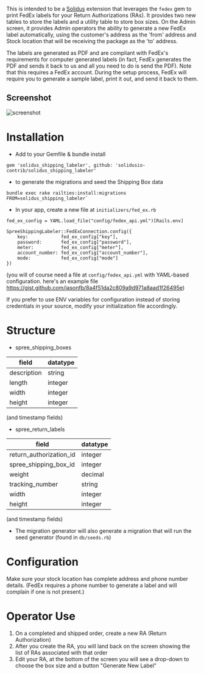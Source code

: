 This is intended to be a [Solidus](https://github.com/solidusio/solidus) extension that leverages the `fedex` gem to print FedEx labels for your Return Authorizations (RAs). It provides two new tables to store the labels and a utility table to store box sizes. On the Admin screen, it provides Admin operators the ability to generate a new FedEx label automatically, using the customer's address as the 'from' address and Stock location that will be receiving the package as the 'to' address. 

The labels are generated as PDF and are compliant with FedEx's requirements for computer generated labels (in fact, FedEx generates the PDF and sends it back to us and all you need to do is send the PDF). Note that this requires a FedEx account. During the setup process, FedEx will require you to generate a sample label, print it out, and send it back to them. 


## Screenshot
![screenshot](http://i.imgur.com/tj7EqUP.png)

# Installation
* Add to your Gemfile & bundle install
```
gem 'solidus_shipping_labeler', github: 'solidusio-contrib/solidus_shipping_labeler'
```

* to generate the migrations and seed the Shipping Box data
```
bundle exec rake railties:install:migrations FROM=solidus_shipping_labeler` 
```

* In your app, create a new file at ```initializers/fed_ex.rb```

```
fed_ex_config = YAML.load_file("config/fedex_api.yml")[Rails.env]

SpreeShippingLabeler::FedExConnection.config({
    key:            fed_ex_config["key"],
    password:       fed_ex_config["password"],
    meter:          fed_ex_config["meter"],
    account_number: fed_ex_config["account_number"],
    mode:           fed_ex_config["mode"]
})

```

(you will of course need a file at ```config/fedex_api.yml``` with YAML-based configuration. here's an example file https://gist.github.com/jasonfb/8a4f51da2c809a9d971a8aad1f26495e)

If you prefer to use ENV variables for configuration instead of storing credentials in your source, modify your initialization file accordingly. 



# Structure

* spree_shipping_boxes

| field	      | datatype  |
|-------------|-----------|
| description | string  |
| length      | integer |
| width       | integer |
| height      | integer |

(and timestamp fields)

* spree_return_labels

| field	      | datatype  |
|-------------|-----------|
| return_authorization_id      | integer  |
| spree_shipping_box_id      | integer  |
| weight      | decimal  |
| tracking_number      | string |
| width       | integer |
| height      | integer |

(and timestamp fields)

* The migration generator will also generate a migration that will run the seed generator (found in ```db/seeds.rb```)

# Configuration
Make sure your stock location has complete address and phone number details. (FedEx requires a phone number to generate a label and will complain if one is not present.)


# Operator Use

1. On a completed and shipped order, create a new RA (Return Authorization)
2. After you create the RA, you will land back on the screen showing the list of RAs associated with that order
3. Edit your RA, at the bottom of the screen you will see a drop-down to choose the box size and a button "Generate New Label"



